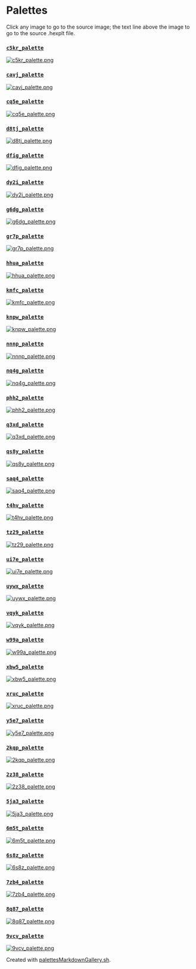 # Palettes

Click any image to go to the source image; the text line above the image to go to the source .hexplt file.

### [`c5kr_palette`](c5kr_palette.hexplt)

[ ![c5kr_palette.png](c5kr_palette.png) ](c5kr_palette.png)

### [`cavj_palette`](cavj_palette.hexplt)

[ ![cavj_palette.png](cavj_palette.png) ](cavj_palette.png)

### [`cq5e_palette`](cq5e_palette.hexplt)

[ ![cq5e_palette.png](cq5e_palette.png) ](cq5e_palette.png)

### [`d8tj_palette`](d8tj_palette.hexplt)

[ ![d8tj_palette.png](d8tj_palette.png) ](d8tj_palette.png)

### [`dfig_palette`](dfig_palette.hexplt)

[ ![dfig_palette.png](dfig_palette.png) ](dfig_palette.png)

### [`dy2i_palette`](dy2i_palette.hexplt)

[ ![dy2i_palette.png](dy2i_palette.png) ](dy2i_palette.png)

### [`g6dg_palette`](g6dg_palette.hexplt)

[ ![g6dg_palette.png](g6dg_palette.png) ](g6dg_palette.png)

### [`gr7p_palette`](gr7p_palette.hexplt)

[ ![gr7p_palette.png](gr7p_palette.png) ](gr7p_palette.png)

### [`hhua_palette`](hhua_palette.hexplt)

[ ![hhua_palette.png](hhua_palette.png) ](hhua_palette.png)

### [`kmfc_palette`](kmfc_palette.hexplt)

[ ![kmfc_palette.png](kmfc_palette.png) ](kmfc_palette.png)

### [`knpw_palette`](knpw_palette.hexplt)

[ ![knpw_palette.png](knpw_palette.png) ](knpw_palette.png)

### [`nnnp_palette`](nnnp_palette.hexplt)

[ ![nnnp_palette.png](nnnp_palette.png) ](nnnp_palette.png)

### [`nq4g_palette`](nq4g_palette.hexplt)

[ ![nq4g_palette.png](nq4g_palette.png) ](nq4g_palette.png)

### [`phh2_palette`](phh2_palette.hexplt)

[ ![phh2_palette.png](phh2_palette.png) ](phh2_palette.png)

### [`q3xd_palette`](q3xd_palette.hexplt)

[ ![q3xd_palette.png](q3xd_palette.png) ](q3xd_palette.png)

### [`qs8y_palette`](qs8y_palette.hexplt)

[ ![qs8y_palette.png](qs8y_palette.png) ](qs8y_palette.png)

### [`saq4_palette`](saq4_palette.hexplt)

[ ![saq4_palette.png](saq4_palette.png) ](saq4_palette.png)

### [`t4hv_palette`](t4hv_palette.hexplt)

[ ![t4hv_palette.png](t4hv_palette.png) ](t4hv_palette.png)

### [`tz29_palette`](tz29_palette.hexplt)

[ ![tz29_palette.png](tz29_palette.png) ](tz29_palette.png)

### [`ui7e_palette`](ui7e_palette.hexplt)

[ ![ui7e_palette.png](ui7e_palette.png) ](ui7e_palette.png)

### [`uywx_palette`](uywx_palette.hexplt)

[ ![uywx_palette.png](uywx_palette.png) ](uywx_palette.png)

### [`vqyk_palette`](vqyk_palette.hexplt)

[ ![vqyk_palette.png](vqyk_palette.png) ](vqyk_palette.png)

### [`w99a_palette`](w99a_palette.hexplt)

[ ![w99a_palette.png](w99a_palette.png) ](w99a_palette.png)

### [`xbw5_palette`](xbw5_palette.hexplt)

[ ![xbw5_palette.png](xbw5_palette.png) ](xbw5_palette.png)

### [`xruc_palette`](xruc_palette.hexplt)

[ ![xruc_palette.png](xruc_palette.png) ](xruc_palette.png)

### [`y5e7_palette`](y5e7_palette.hexplt)

[ ![y5e7_palette.png](y5e7_palette.png) ](y5e7_palette.png)

### [`2kqp_palette`](2kqp_palette.hexplt)

[ ![2kqp_palette.png](2kqp_palette.png) ](2kqp_palette.png)

### [`2z38_palette`](2z38_palette.hexplt)

[ ![2z38_palette.png](2z38_palette.png) ](2z38_palette.png)

### [`5ja3_palette`](5ja3_palette.hexplt)

[ ![5ja3_palette.png](5ja3_palette.png) ](5ja3_palette.png)

### [`6m5t_palette`](6m5t_palette.hexplt)

[ ![6m5t_palette.png](6m5t_palette.png) ](6m5t_palette.png)

### [`6s8z_palette`](6s8z_palette.hexplt)

[ ![6s8z_palette.png](6s8z_palette.png) ](6s8z_palette.png)

### [`7zb4_palette`](7zb4_palette.hexplt)

[ ![7zb4_palette.png](7zb4_palette.png) ](7zb4_palette.png)

### [`8q87_palette`](8q87_palette.hexplt)

[ ![8q87_palette.png](8q87_palette.png) ](8q87_palette.png)

### [`9vcv_palette`](9vcv_palette.hexplt)

[ ![9vcv_palette.png](9vcv_palette.png) ](9vcv_palette.png)

Created with [palettesMarkdownGallery.sh](https://github.com/earthbound19/_ebDev/blob/master/scripts/imgAndVideo/palettesMarkdownGallery.sh).